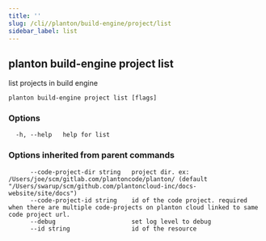 ```yaml
---
title: ''
slug: /cli//planton/build-engine/project/list
sidebar_label: list
---
```

## planton build-engine project list

list projects in build engine

```
planton build-engine project list [flags]
```

### Options

```
  -h, --help   help for list
```

### Options inherited from parent commands

```
      --code-project-dir string   project dir. ex: /Users/joe/scm/gitlab.com/plantoncode/planton/ (default "/Users/swarup/scm/github.com/plantoncloud-inc/docs-website/site/docs")
      --code-project-id string    id of the code project. required when there are multiple code-projects on planton cloud linked to same code project url.
      --debug                     set log level to debug
      --id string                 id of the resource
```

